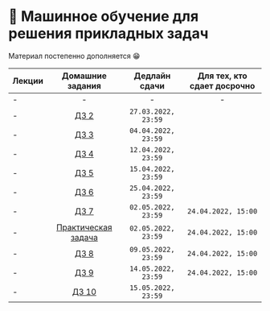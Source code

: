 # 🧠 Машинное обучение для решения прикладных задач

Материал постепенно дополняется 😁

Лекции | Домашние задания | Дедлайн сдачи| Для тех, кто сдает досрочно
|----|:----:|:----:|:----:|
| - | - | - |- |
| - | [ДЗ 2](https://contest.yandex.ru/contest/35661/problems/) | `27.03.2022, 23:59` |
| - | [ДЗ 3](https://contest.yandex.ru/contest/36159/problems/) | `04.04.2022, 23:59` |
| - | [ДЗ 4](https://contest.yandex.ru/contest/36509/problems/) | `12.04.2022, 23:59` |
| - | [ДЗ 5](https://contest.yandex.ru/contest/36717/problems/) | `15.04.2022, 23:59` |
| - | [ДЗ 6](https://contest.yandex.ru/contest/36977/problems/) | `25.04.2022, 23:59` |
| - | [ДЗ 7](https://contest.yandex.ru/contest/37247/problems/) | `02.05.2022, 23:59` | `24.04.2022, 15:00` |
| - | [Практическая задача](https://contest.yandex.ru/contest/37102/problems/ ) | `02.05.2022, 23:59` | `24.04.2022, 15:00` |
| - | [ДЗ 8](https://contest.yandex.ru/contest/37477/problems/) | `09.05.2022, 23:59` | `24.04.2022, 15:00` |
| - | [ДЗ 9](https://contest.yandex.ru/contest/37569/problems/) | `14.05.2022, 23:59` | `24.04.2022, 15:00` |
| - | [ДЗ 10](https://contest.yandex.ru/contest/37750/problems/) | `15.05.2022, 23:59` |
